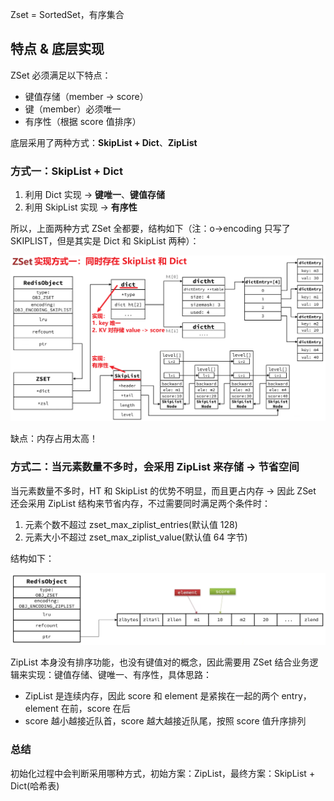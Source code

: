 Zset = SortedSet，有序集合

## 特点 & 底层实现

ZSet 必须满足以下特点：

- 键值存储（member -> score）
- 键（member）必须唯一
- 有序性（根据 score 值排序）

底层采用了两种方式：**SkipList + Dict**、**ZipList**

### 方式一：SkipList + Dict

1. 利用 Dict 实现 -> **键唯一**、**键值存储**
2. 利用 SkipList 实现 -> **有序性**

所以，上面两种方式 ZSet 全都要，结构如下（注：o->encoding 只写了 SKIPLIST，但是其实是 Dict 和 SkipList 两种）：

![alt text](image-28.png)

缺点：内存占用太高！

### 方式二：当元素数量不多时，会采用 ZipList 来存储 -> **节省空间**

当元素数量不多时，HT 和 SkipList 的优势不明显，而且更占内存
-> 因此 ZSet 还会采用 ZipList 结构来节省内存，不过需要同时满足两个条件时：

1. 元素个数不超过 zset_max_ziplist_entries(默认值 128)
2. 元素大小不超过 zset_max_ziplist_value(默认值 64 字节)

结构如下：

![alt text](image-29.png)

ZipList 本身没有排序功能，也没有键值对的概念，因此需要用 ZSet 结合业务逻辑来实现：键值存储、键唯一、有序性，具体思路：

- ZipList 是连续内存，因此 score 和 element 是紧挨在一起的两个 entry，element 在前，score 在后
- score 越小越接近队首，score 越大越接近队尾，按照 score 值升序排列

### 总结

初始化过程中会判断采用哪种方式，初始方案：ZipList，最终方案：SkipList + Dict(哈希表)